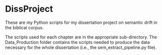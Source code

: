 # DissProject
These are my Python scripts for my dissertation project on semantic drift in the biblical corpus.

The scripts used for each chapter are in the appropriate sub-directory.  The Data_Production folder contains the scripts needed to produce the data necessary for the whole dissertation (i.e., the sem_extract_pipeline.py file).
